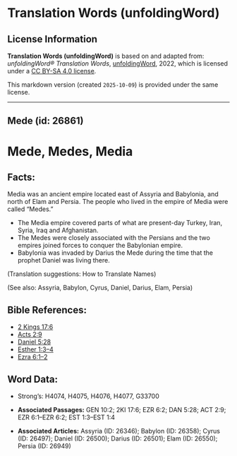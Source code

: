 # Translation Words (unfoldingWord)

## License Information

**Translation Words (unfoldingWord)** is based on and adapted from: _unfoldingWord® Translation Words_, [unfoldingWord](https://unfoldingword.org/utw), 2022, which is licensed under a [CC BY-SA 4.0 license](https://creativecommons.org/licenses/by-sa/4.0/legalcode.en).

This markdown version (created `2025-10-09`) is provided under the same license.



--------------------------------

## Mede (id: 26861)

Mede, Medes, Media
==================

Facts:
------

Media was an ancient empire located east of Assyria and Babylonia, and north of Elam and Persia. The people who lived in the empire of Media were called “Medes.”

* The Media empire covered parts of what are present\-day Turkey, Iran, Syria, Iraq and Afghanistan.
* The Medes were closely associated with the Persians and the two empires joined forces to conquer the Babylonian empire.
* Babylonia was invaded by Darius the Mede during the time that the prophet Daniel was living there.

(Translation suggestions: How to Translate Names)

(See also: Assyria, Babylon, Cyrus, Daniel, Darius, Elam, Persia)

Bible References:
-----------------

* [2 Kings 17:6](https://ref.ly/2Kgs17:6)
* [Acts 2:9](https://ref.ly/Acts2:9)
* [Daniel 5:28](https://ref.ly/Dan5:28)
* [Esther 1:3–4](https://ref.ly/Esth1:3-Esth1:4)
* [Ezra 6:1–2](https://ref.ly/Ezra6:1-Ezra6:2)

Word Data:
----------

* Strong’s: H4074, H4075, H4076, H4077, G33700

* **Associated Passages:** GEN 10:2; 2KI 17:6; EZR 6:2; DAN 5:28; ACT 2:9; EZR 6:1–EZR 6:2; EST 1:3–EST 1:4
* **Associated Articles:** Assyria (ID: 26346); Babylon (ID: 26358); Cyrus (ID: 26497); Daniel (ID: 26500); Darius (ID: 26501); Elam (ID: 26550); Persia (ID: 26949)

